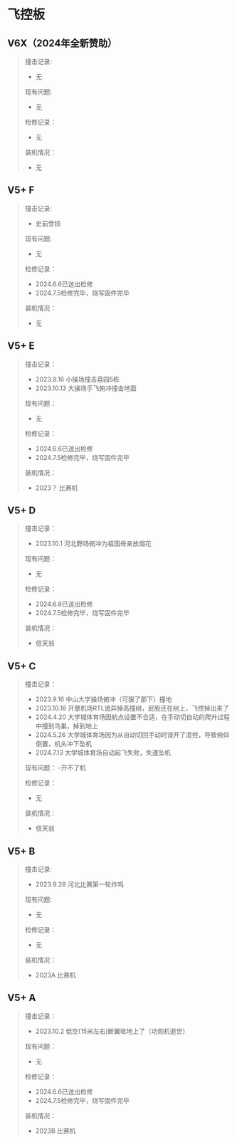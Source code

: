 # 飞控板

## V6X（2024年全新赞助）
> 撞击记录:
> - 无
>
> 现有问题:
> - 无
>
> 检修记录：
> - 无
>
> 装机情况：
> - 无

## V5+ F
> 撞击记录:
> - 史前受损
>
> 现有问题:
> - 无
>
> 检修记录：
> - 2024.6.6已送出检修
> - 2024.7.5检修完毕，烧写固件完毕
>
> 装机情况：
> - 无

## V5+ E
> 撞击记录：
> - 2023.9.16  小操场撞击荔园5栋
> - 2023.10.13 大操场手飞俯冲撞击地面
> 
> 现有问题：
> - 无
>
> 检修记录：
> - 2024.6.6已送出检修
> - 2024.7.5检修完毕，烧写固件完毕
> 
> 装机情况：
> - 2023？ 比赛机

## V5+ D
> 撞击记录：
> - 2023.10.1 河北野场俯冲为祖国母亲放烟花
> 
> 现有问题：
> - 无
>
> 检修记录：
> - 2024.6.6已送出检修
> - 2024.7.5检修完毕，烧写固件完毕
> 
> 装机情况：
> - 信天翁

## V5+ C
> 撞击记录：
> - 2023.9.16 中山大学操场俯冲（可狠了那下）撞地
> - 2023.10.16 开慧机场RTL诡异掉高撞树，屁股还在树上，飞控掉出来了
> - 2024.4.20 大学城体育场因航点设置不合适，在手动切自动的爬升过程中撞到鸟巢，掉到地上
> - 2024.5.26 大学城体育场因为从自动切回手动时误开了混控，导致俯仰倒置，机头冲下坠机
> - 2024.7.13 大学城体育场自动起飞失败，失速坠机
> 
> 现有问题：
> -开不了机
>
> 检修记录：
> - 无
>   
> 装机情况：
> - 信天翁

## V5+ B
> 撞击记录:
> - 2023.9.28 河北比赛第一轮炸鸡
> 
> 现有问题:
> - 无
>
> 检修记录：
> - 无
>
> 装机情况：
> - 2023A 比赛机

## V5+ A
> 撞击记录：
> - 2023.10.2 低空(15米左右)断翼呲地上了（功勋机逝世）
> 
> 现有问题：
> - 无
>
> 检修记录：
> - 2024.6.6已送出检修
> - 2024.7.5检修完毕，烧写固件完毕
>
> 装机情况：
> - 2023B 比赛机
